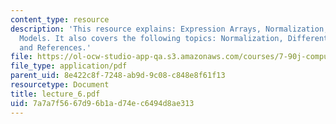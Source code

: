 ```yaml
---
content_type: resource
description: 'This resource explains: Expression Arrays, Normalization, and Error
  Models. It also covers the following topics: Normalization, Differential expression,
  and References.'
file: https://ol-ocw-studio-app-qa.s3.amazonaws.com/courses/7-90j-computational-functional-genomics-spring-2005/7a7a7f5667d96b1ad74ec6494d8ae313_lecture_6.pdf
file_type: application/pdf
parent_uid: 8e422c8f-7248-ab9d-9c08-c848e8f61f13
resourcetype: Document
title: lecture_6.pdf
uid: 7a7a7f56-67d9-6b1a-d74e-c6494d8ae313
---
```

